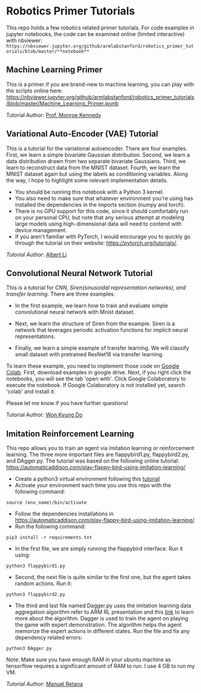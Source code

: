 # Robotics Primer Tutorials
This repo holds a few robotics related primer tutorials. For code examples in jupyter notebooks, the code can be examined online (limited interactive) with nbviewer: 
`https://nbviewer.jupyter.org/github/armlabstanford/robotics_primer_tutorials/blob/master/**notebook**`

## Machine Learning Primer
This is a primer if you are brand-new to machine learning, you can play with the scripts online here:
https://nbviewer.jupyter.org/github/armlabstanford/robotics_primer_tutorials/blob/master/Machine_Learning_Primer.ipynb

Tutorial Author: [Prof. Monroe Kennedy](https://github.com/orgs/armlabstanford/people/mdkennedy3)

## Variational Auto-Encoder (VAE) Tutorial
This is a tutorial for the variational autoencoder. There are four examples. First, we learn a simple bivariate Gaussian distribution. Second, we learn a data distribution drawn from two separate bivariate Gaussians. Third, we learn to reconstruct data from the MNIST dataset. Fourth, we learn the MNIST dataset again but using the labels as conditioning variables. Along the way, I hope to highlight some relevant implementation details.
- You should be running this notebook with a Python 3 kernel. 
- You also need to make sure that whatever environment you're using has installed the dependencies in the imports section (numpy and torch). 
- There is no GPU support for this code, since it should comfortably run on your personal CPU, but note that any serious attempt at modeling large models using high-dimensional data will need to contend with device management.
- If you aren't familiar with PyTorch, I would encourage you to quickly go through the tutorial on their website: https://pytorch.org/tutorials/.

*Tutorial Author*: [Albert Li](https://github.com/orgs/armlabstanford/people/alberthli)

## Convolutional Neural Network Tutorial

This is a tutorial for *CNN, Siren(sinusoidal representation networks), and transfer learning*. There are three examples. 

* In the first example, we learn how to train and evaluate simple convolutional neural network with Mnist dataset. 

* Next, we learn the structure of Siren from the example. Siren is a network that leverages periodic activation functions for implicit neural representations. 

* Finally, we learn a simple example of transfer learning. We will classify small dataset with pretrained ResNet18 via transfer learning. 

To learn these example, you need to implement those code on [Google Colab](https://colab.research.google.com/github/tensorflow/examples/blob/master/courses/udacity_intro_to_tensorflow_for_deep_learning/l01c01_introduction_to_colab_and_python.ipynb). First, download examples in google drive. Next, if you right click the notebooks, you will see the tab 'open with'. Click Google Colaboratory to execute the notebook. If Google Colaboratory is not installed yet, search 'colab' and install it. 

Please let me know if you have further questions!

Tutorial Author: [Won Kyung Do](https://github.com/orgs/armlabstanford/people/?query=wonkyung+do)

## Imitation Reinforcement Learning
This repo allows you to train an agent via imitation learning or reinforcement learning. The three more important files are flappybird1.py, flappybird2.py, and  DAgger.py. The tutorial was based on the following online tutorial: https://automaticaddison.com/play-flappy-bird-using-imitation-learning/ 

- Create a python3 virtual environment following this [tutorial](https://docs.python.org/3/tutorial/venv.html)
- Activate your environment each time you use this repo with the following command:
 ```
source (env_name)/bin/activate
 ```
- Follow the dependencies installations in https://automaticaddison.com/play-flappy-bird-using-imitation-learning/
- Run the following command: 
 ```
pip3 install -r requirements.txt 
 ```
- In the first file, we are simply running the flappybird interface. Run it using:
 ```
python3 flappybird1.py
 ```
- Second, the next file is quite similar to the first one, but the agent takes random actions. Run it:
 ```
python3 flappybird2.py 
 ```
- The third and last file named Dagger.py uses the imitation learning data aggregation algorithm refer to ARM RL presentation and this [link](https://automaticaddison.com/play-flappy-bird-using-imitation-learning/) to learn more about the algorithm. Dagger is used to train the agent on playing the game with expert demonstration.  The algorithm helps the agent memorize the expert actions in different states. Run the file and fix any dependency related errors:
 ```
python3 DAgger.py 
 ```

Note: Make sure you have enough RAM in your ubuntu machine as tensorflow requires a significant amount of RAM to run. I use 4 GB to run my VM. 

*Tutorial Author*: [Manuel Retana](https://github.com/MRNAS)




